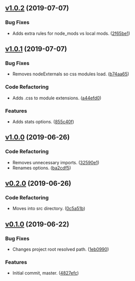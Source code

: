 <a name="v1.0.2"></a>
## [v1.0.2](https://github.com/alexseitsinger/react-ssr-webpack-config/compare/v1.0.1...v1.0.2) (2019-07-07)

### Bug Fixes
- Adds extra rules for node_mods vs local mods. ([2f65be1](https://github.com/alexseitsinger/react-ssr-webpack-config/commit/2f65be1aa7a7be816ebe9f1cb99d9557825ec107))


<a name="v1.0.1"></a>
## [v1.0.1](https://github.com/alexseitsinger/react-ssr-webpack-config/compare/v1.0.0...v1.0.1) (2019-07-07)

### Bug Fixes
- Removes nodeExternals so css modules load. ([b74aa65](https://github.com/alexseitsinger/react-ssr-webpack-config/commit/b74aa652af927c6bc2340b43f16bf3f854f76eeb))

### Code Refactoring
- Adds .css to module extensions. ([a44efd0](https://github.com/alexseitsinger/react-ssr-webpack-config/commit/a44efd0d60893ece18de022dce39ca08fa5dda54))

### Features
- Adds stats options. ([855c40f](https://github.com/alexseitsinger/react-ssr-webpack-config/commit/855c40f622dc21396f542f5c554c2262c41dbaf3))


<a name="v1.0.0"></a>
## [v1.0.0](https://github.com/alexseitsinger/react-ssr-webpack-config/compare/v0.2.0...v1.0.0) (2019-06-26)

### Code Refactoring
- Removes unnecessary imports. ([32590e1](https://github.com/alexseitsinger/react-ssr-webpack-config/commit/32590e1afb54d79898fb6447c774560c2ee8dd4f))
- Renames options. ([ba2cdf5](https://github.com/alexseitsinger/react-ssr-webpack-config/commit/ba2cdf529557f79b52e0e7c7a853fe5394220ca4))


<a name="v0.2.0"></a>
## [v0.2.0](https://github.com/alexseitsinger/react-ssr-webpack-config/compare/v0.1.0...v0.2.0) (2019-06-26)

### Code Refactoring
- Moves into src directory. ([0c5a51b](https://github.com/alexseitsinger/react-ssr-webpack-config/commit/0c5a51b34fcaa84e6434b1904a966208551d0d51))


<a name="v0.1.0"></a>
## [v0.1.0](https://github.com/alexseitsinger/react-ssr-webpack-config/compare/4827efc8ac6430b53b5abbdb6889174f6b1b91f6...v0.1.0) (2019-06-22)

### Bug Fixes
- Changes project root resolved path. ([1eb0990](https://github.com/alexseitsinger/react-ssr-webpack-config/commit/1eb099050690f4c7e8df435c2f581f881804e81e))

### Features
- Initial commit, master. ([4827efc](https://github.com/alexseitsinger/react-ssr-webpack-config/commit/4827efc8ac6430b53b5abbdb6889174f6b1b91f6))


